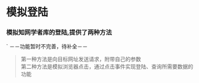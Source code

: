 # 模拟登陆
### 模拟知网学者库的登陆,提供了两种方法	
` －－功能暂时不完善，待补全－－
>第一种方法是向目标网址发送请求，附带自己的参数  <br>
>第二种方法是模拟浏览器点击，通过点击事件实现登陆、查询所需要数据的功能
